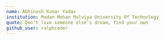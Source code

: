 ```yaml
---
name: Abhinash Kumar Yadav
institution: Madan Mohan Malviya University Of Technology
quote: Don’t live someone else’s dream, find your own
github_user: ralphcoder
---
```



